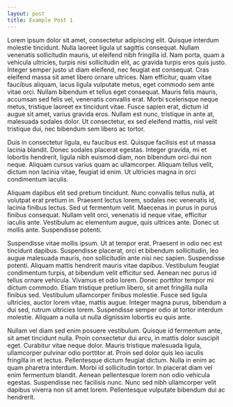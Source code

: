 ```yaml
---
layout: post
title: Example Post 1
---
```


Lorem ipsum dolor sit amet, consectetur adipiscing elit. Quisque interdum molestie tincidunt. Nulla laoreet ligula ut sagittis consequat. Nullam venenatis sollicitudin mauris, ut eleifend nibh fringilla id. Nam porta, quam a vehicula ultricies, turpis nisi sollicitudin elit, ac gravida turpis eros quis justo. Integer semper justo ut diam eleifend, nec feugiat est consequat. Cras eleifend massa sit amet libero ornare ultrices. Nam efficitur, quam vitae faucibus aliquam, lacus ligula vulputate metus, eget commodo sem ante vitae orci. Nullam bibendum et tellus eget consequat. Mauris felis mauris, accumsan sed felis vel, venenatis convallis erat. Morbi scelerisque neque metus, tristique laoreet ex tincidunt vitae. Fusce sapien erat, dictum id augue sit amet, varius gravida eros. Nullam est nunc, tristique in ante at, malesuada sodales dolor. Ut consectetur, ex sed eleifend mattis, nisl velit tristique dui, nec bibendum sem libero ac tortor.

Duis in consectetur ligula, eu faucibus est. Quisque facilisis est ut massa lacinia blandit. Donec sodales placerat egestas. Integer gravida, mi et lobortis hendrerit, ligula nibh euismod diam, non bibendum orci dui non neque. Aliquam cursus varius quam ac ullamcorper. Aliquam tellus velit, dictum non lacinia vitae, feugiat id enim. Ut ultricies magna in orci condimentum iaculis.

Aliquam dapibus elit sed pretium tincidunt. Nunc convallis tellus nulla, at volutpat erat pretium in. Praesent lectus lorem, sodales nec venenatis id, lacinia finibus lectus. Sed ut fermentum velit. Maecenas in purus in purus finibus consequat. Nullam velit orci, venenatis id neque vitae, efficitur iaculis ante. Vestibulum ac elementum augue, quis ultrices ante. Donec ut mollis ante. Suspendisse potenti.

Suspendisse vitae mollis ipsum. Ut at tempor erat. Praesent in odio nec est tincidunt dapibus. Suspendisse placerat, orci et bibendum sollicitudin, leo augue malesuada mauris, non sollicitudin ante nisi nec sapien. Suspendisse potenti. Aliquam mattis hendrerit mauris vitae dapibus. Vestibulum feugiat condimentum turpis, at bibendum velit efficitur sed. Aenean nec purus id tellus ornare vehicula. Vivamus et odio lorem. Donec porttitor tempor mi dictum commodo. Etiam tristique pretium libero, sit amet fringilla nulla finibus sed. Vestibulum ullamcorper finibus molestie. Fusce sed ligula ultricies, auctor lorem vitae, mattis augue. Integer magna purus, bibendum a dui sed, rutrum ultricies lorem. Suspendisse semper odio at tortor interdum molestie. Aliquam a nulla ut nulla dignissim lobortis eu quis ante.

Nullam vel diam sed enim posuere vestibulum. Quisque id fermentum ante, sit amet tincidunt nulla. Proin consectetur dui arcu, in mattis dolor suscipit eget. Curabitur vitae neque dolor. Mauris tristique malesuada ligula, ullamcorper pulvinar odio porttitor at. Proin sed dolor quis leo iaculis fringilla in et lectus. Pellentesque dictum feugiat dictum. Nulla in enim ac quam pharetra interdum. Morbi id sollicitudin tortor. In placerat diam vel enim fermentum blandit. Aenean pellentesque lorem non odio vehicula egestas. Suspendisse nec facilisis nunc. Nunc sed nibh ullamcorper velit dapibus viverra non sit amet lorem. Pellentesque vulputate bibendum dui ac hendrerit.
